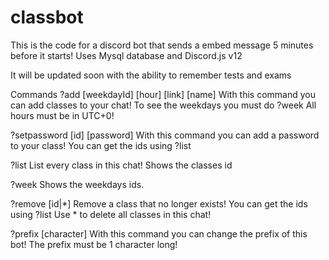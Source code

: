 # classbot
This is the code for a discord bot that sends a embed message 5 minutes before it starts! Uses Mysql database and Discord.js v12

It will be updated soon with the ability to remember tests and exams

Commands
?add [weekdayId] [hour] [link] [name]
With this command you can add classes to your chat!
To see the weekdays you must do ?week
All hours must be in UTC+0!

?setpassword [id] [password]
With this command you can add a password to your class!
You can get the ids using ?list

?list
List every class in this chat!
Shows the classes id

?week
Shows the weekdays ids.

?remove [id|*]
Remove a class that no longer exists!
You can get the ids using ?list
Use * to delete all classes in this chat!

?prefix [character]
With this command you can change the prefix of this bot!
The prefix must be 1 character long!
